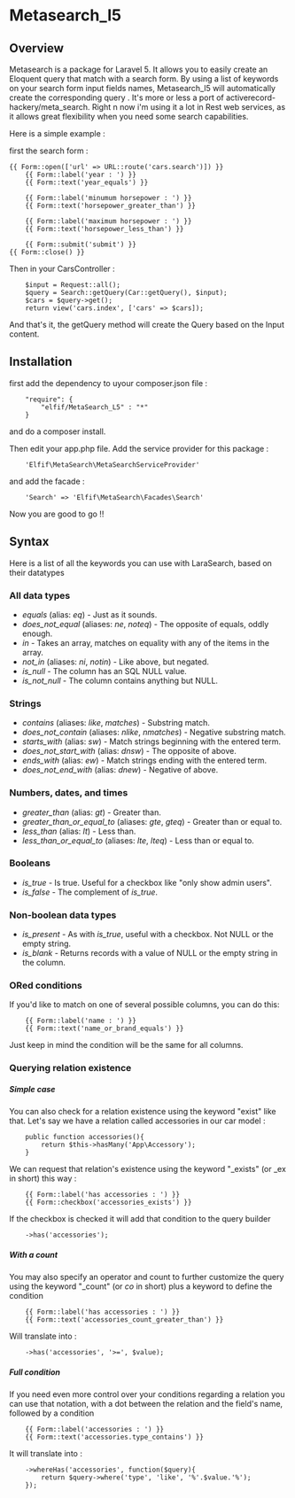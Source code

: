 # Metasearch_l5 #

## Overview ##

Metasearch is a package for Laravel 5. It allows you to easily create an Eloquent query that match with a search form. By using a list of keywords on your search form input fields names, Metasearch_l5 will automatically create the corresponding query . 
It's more or less a port of activerecord-hackery/meta_search. Right n now i'm using it a lot in Rest web services, as it allows great flexibility when you need some search capabilities.

Here is a simple example :
 
first the search form :

    {{ Form::open(['url' => URL::route('cars.search')]) }}
	    {{ Form::label('year : ') }}
	    {{ Form::text('year_equals') }}

		{{ Form::label('minumum horsepower : ') }}
	    {{ Form::text('horsepower_greater_than') }}

		{{ Form::label('maximum horsepower : ') }}
	    {{ Form::text('horsepower_less_than') }}

	    {{ Form::submit('submit') }}
    {{ Form::close() }}

Then in your CarsController :


		$input = Request::all();
        $query = Search::getQuery(Car::getQuery(), $input);
        $cars = $query->get();
		return view('cars.index', ['cars' => $cars]);

And that's it, the getQuery method will create the Query based on the Input content.

## Installation ##

first add the dependency to uyour composer.json file : 

		"require": {
			"elfif/MetaSearch_L5" : "*"
		}

and do a composer install.

Then edit your app.php file. Add the service provider for this package : 
		
		'Elfif\MetaSearch\MetaSearchServiceProvider'

and add the facade : 
		
		'Search' => 'Elfif\MetaSearch\Facades\Search'	

Now you are good to go !!

## Syntax ##

Here is a list of all the keywords you can use with LaraSearch, based on their datatypes

### All data types

* _equals_ (alias: _eq_) - Just as it sounds.
* _does_not_equal_ (aliases: _ne_, _noteq_) - The opposite of equals, oddly enough.
* _in_ - Takes an array, matches on equality with any of the items in the array.
* _not_in_ (aliases: _ni_, _notin_) - Like above, but negated.
* _is_null_ - The column has an SQL NULL value.
* _is_not_null_ - The column contains anything but NULL.

### Strings

* _contains_ (aliases: _like_, _matches_) - Substring match.
* _does_not_contain_ (aliases: _nlike_, _nmatches_) - Negative substring match.
* _starts_with_ (alias: _sw_) - Match strings beginning with the entered term.
* _does_not_start_with_ (alias: _dnsw_) - The opposite of above.
* _ends_with_ (alias: _ew_) - Match strings ending with the entered term.
* _does_not_end_with_ (alias: _dnew_) - Negative of above.

### Numbers, dates, and times

* _greater_than_ (alias: _gt_) - Greater than.
* _greater_than_or_equal_to_ (aliases: _gte_, _gteq_) - Greater than or equal to.
* _less_than_ (alias: _lt_) - Less than.
* _less_than_or_equal_to_ (aliases: _lte_, _lteq_) - Less than or equal to.

### Booleans

* _is_true_ - Is true. Useful for a checkbox like "only show admin users".
* _is_false_ - The complement of _is_true_.

### Non-boolean data types

* _is_present_ - As with _is_true_, useful with a checkbox. Not NULL or the empty string.
* _is_blank_ - Returns records with a value of NULL or the empty string in the column.

### ORed conditions

If you'd like to match on one of several possible columns, you can do this:

		{{ Form::label('name : ') }}
	    {{ Form::text('name_or_brand_equals') }}
	    
Just keep in mind the condition will be the same for all columns.	    


### Querying relation existence

##### Simple case

You can also check for a relation existence using the keyword "exist" like that.
Let's say we have a relation called accessories in our car model : 

		public function accessories(){
			return $this->hasMany('App\Accessory');
		}
		
We can request that relation's existence using the keyword "_exists" (or _ex in short) this way :

		{{ Form::label('has accessories : ') }}
		{{ Form::checkbox('accessories_exists') }}
		
If the checkbox is checked it will add that condition to the query builder

		->has('accessories');
		
##### With a count		
		
You may also specify an operator and count to further customize the query using the keyword "_count" (or _co_ in short) plus a keyword to define the condition

		{{ Form::label('has accessories : ') }}
		{{ Form::text('accessories_count_greater_than') }}
		
Will translate into :

		->has('accessories', '>=', $value);
		
		
##### Full condition

If you need even more control over your conditions regarding a relation you can use that notation, with a dot between the relation and the field's name, followed by a condition

		{{ Form::label('accessories : ') }}
		{{ Form::text('accessories.type_contains') }}
		
It will translate into : 

		->whereHas('accessories', function($query){
			return $query->where('type', 'like', '%'.$value.'%');
		});

